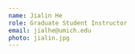 ```yaml
---
name: Jialin He
role: Graduate Student Instructor
email: jialhe@umich.edu
photo: jialin.jpg
---
```


